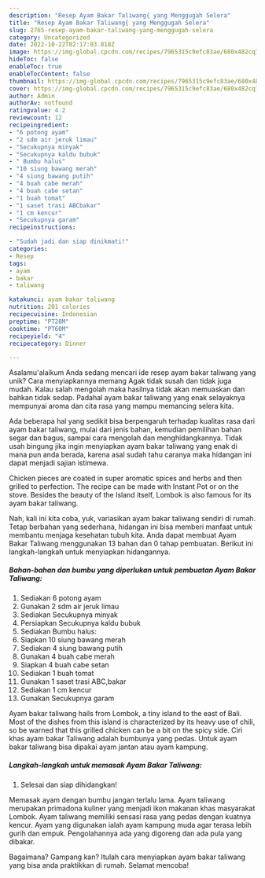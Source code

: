 ```yaml
---
description: "Resep Ayam Bakar Taliwang{ yang Menggugah Selera"
title: "Resep Ayam Bakar Taliwang{ yang Menggugah Selera"
slug: 2765-resep-ayam-bakar-taliwang-yang-menggugah-selera
category: Uncategorized
date: 2022-10-22T02:17:03.818Z
image: https://img-global.cpcdn.com/recipes/7965315c9efc83ae/680x482cq70/ayam-bakar-taliwang-foto-resep-utama.jpg
hideToc: false
enableToc: true
enableTocContent: false
thumbnail: https://img-global.cpcdn.com/recipes/7965315c9efc83ae/680x482cq70/ayam-bakar-taliwang-foto-resep-utama.jpg
cover: https://img-global.cpcdn.com/recipes/7965315c9efc83ae/680x482cq70/ayam-bakar-taliwang-foto-resep-utama.jpg
author: Admin
authorAv: notfound
ratingvalue: 4.2
reviewcount: 12
recipeingredient:
- "6 potong ayam"
- "2 sdm air jeruk limau"
- "Secukupnya minyak"
- "Secukupnya kaldu bubuk"
- " Bumbu halus"
- "10 siung bawang merah"
- "4 siung bawang putih"
- "4 buah cabe merah"
- "4 buah cabe setan"
- "1 buah tomat"
- "1 saset trasi ABCbakar"
- "1 cm kencur"
- "Secukupnya garam"
recipeinstructions:

- "Sudah jadi dan siap dinikmati!"
categories:
- Resep
tags:
- ayam
- bakar
- taliwang

katakunci: ayam bakar taliwang 
nutrition: 201 calories
recipecuisine: Indonesian
preptime: "PT28M"
cooktime: "PT60M"
recipeyield: "4"
recipecategory: Dinner

---
```



Asalamu'alaikum Anda sedang mencari ide resep ayam bakar taliwang yang unik? Cara menyiapkannya memang Agak tidak susah dan tidak juga mudah. Kalau salah mengolah maka hasilnya tidak akan memuaskan dan bahkan tidak sedap. Padahal ayam bakar taliwang yang enak selayaknya mempunyai aroma dan cita rasa yang mampu memancing selera kita.


Ada beberapa hal yang sedikit bisa berpengaruh terhadap kualitas rasa dari ayam bakar taliwang, mulai dari jenis bahan, kemudian pemilihan bahan segar dan bagus, sampai cara mengolah dan menghidangkannya. Tidak usah bingung jika ingin menyiapkan ayam bakar taliwang yang enak di mana pun anda berada, karena asal sudah tahu caranya maka hidangan ini dapat menjadi sajian istimewa.

Chicken pieces are coated in super aromatic spices and herbs and then grilled to perfection. The recipe can be made with Instant Pot or on the stove. Besides the beauty of the Island itself, Lombok is also famous for its ayam bakar taliwang.


Nah, kali ini kita coba, yuk, variasikan ayam bakar taliwang sendiri di rumah. Tetap berbahan yang sederhana, hidangan ini bisa memberi manfaat untuk membantu menjaga kesehatan tubuh kita. Anda dapat membuat Ayam Bakar Taliwang menggunakan 13 bahan dan 0 tahap pembuatan. Berikut ini langkah-langkah untuk menyiapkan hidangannya.

<!--inarticleads1-->

##### Bahan-bahan dan bumbu yang diperlukan untuk pembuatan Ayam Bakar Taliwang:

1. Sediakan 6 potong ayam
1. Gunakan 2 sdm air jeruk limau
1. Sediakan Secukupnya minyak
1. Persiapkan Secukupnya kaldu bubuk
1. Sediakan  Bumbu halus:
1. Siapkan 10 siung bawang merah
1. Sediakan 4 siung bawang putih
1. Gunakan 4 buah cabe merah
1. Siapkan 4 buah cabe setan
1. Sediakan 1 buah tomat
1. Gunakan 1 saset trasi ABC,bakar
1. Sediakan 1 cm kencur
1. Gunakan Secukupnya garam


Ayam bakar taliwang hails from Lombok, a tiny island to the east of Bali. Most of the dishes from this island is characterized by its heavy use of chili, so be warned that this grilled chicken can be a bit on the spicy side. Ciri khas ayam bakar Taliwang adalah bumbunya yang pedas. Untuk ayam bakar taliwang bisa dipakai ayam jantan atau ayam kampung. 

<!--inarticleads2-->

##### Langkah-langkah untuk memasak Ayam Bakar Taliwang:


1. Selesai dan siap dihidangkan!

Memasak ayam dengan bumbu jangan terlalu lama. Ayam taliwang merupakan primadona kuliner yang menjadi ikon makanan khas masyarakat Lombok. Ayam taliwang memiliki sensasi rasa yang pedas dengan kuatnya kencur. Ayam yang digunakan ialah ayam kampung muda agar terasa lebih gurih dan empuk. Pengolahannya ada yang digoreng dan ada pula yang dibakar. 

Bagaimana? Gampang kan? Itulah cara menyiapkan ayam bakar taliwang yang bisa anda praktikkan di rumah. Selamat mencoba!
